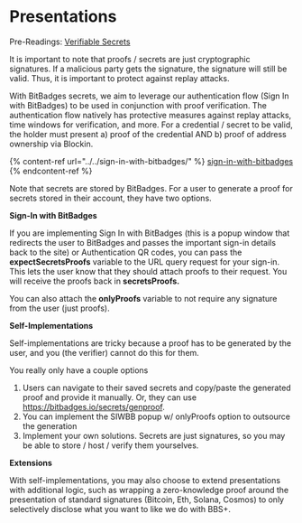 # Presentations

Pre-Readings: [Verifiable Secrets](./)

It is important to note that proofs / secrets are just cryptographic signatures. If a malicious party gets the signature, the signature will still be valid. Thus, it is important to protect against replay attacks.

With BitBadges secrets, we aim to leverage our authentication flow (Sign In with BitBadges) to be used in conjunction with proof verification. The authentication flow natively has protective measures against replay attacks, time windows for verification, and more. For a credential / secret to be valid, the holder must present a) proof of the credential AND b) proof of address ownership via Blockin.

{% content-ref url="../../sign-in-with-bitbadges/" %}
[sign-in-with-bitbadges](../../sign-in-with-bitbadges/)
{% endcontent-ref %}

Note that secrets are stored by BitBadges. For a user to generate a proof for secrets stored in their account, they have two options.

**Sign-In with BitBadges**

If you are implementing Sign In with BitBadges (this is a popup window that redirects the user to BitBadges and passes the important sign-in details back to the site) or Authentication QR codes, you can pass the **expectSecretsProofs** variable to the URL query request for your sign-in. This lets the user know that they should attach proofs to their request. You will receive the proofs back in **secretsProofs.**

You can also attach the **onlyProofs** variable to not require any signature from the user (just proofs).

**Self-Implementations**

Self-implementations are tricky because a proof has to be generated by the user, and you (the verifier) cannot do this for them.

You really only have a couple options

1. Users can navigate to their saved secrets and copy/paste the generated proof and provide it manually. Or, they can use https://bitbadges.io/secrets/genproof.
2. You can implement the SIWBB popup w/ onlyProofs option to outsource the generation
3. Implement your own solutions. Secrets are just signatures, so you may be able to store / host / verify them yourselves.

**Extensions**

With self-implementations, you may also choose to extend presentations with additional logic, such as wrapping a zero-knowledge proof around the presentation of standard signatures (Bitcoin, Eth, Solana, Cosmos) to only selectively disclose what you want to like we do with BBS+.
